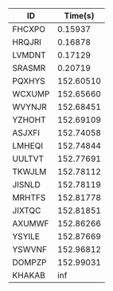 |ID|Time(s)|
|-|-|
|FHCXPO|0.15937|
|HRQJRI|0.16878|
|LVMDNT|0.17129|
|SRASMR|0.20719|
|PQXHYS|152.60510|
|WCXUMP|152.65660|
|WVYNJR|152.68451|
|YZHOHT|152.69109|
|ASJXFI|152.74058|
|LMHEQI|152.74844|
|UULTVT|152.77691|
|TKWJLM|152.78112|
|JISNLD|152.78119|
|MRHTFS|152.81778|
|JIXTQC|152.81851|
|AXUMWF|152.86266|
|YSYILE|152.87669|
|YSWVNF|152.96812|
|DOMPZP|152.99031|
|KHAKAB|inf|
